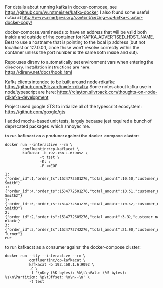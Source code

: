 For details about running kafka in docker-compose, see https://github.com/wurstmeister/kafka-docker. I also
found some useful notes at http://www.smartjava.org/content/setting-up-kafka-cluster-docker-copy/

docker-compose.yaml needs to have an address that will be valid both inside and outside of the container
for KAFKA_ADVERTISED_HOST_NAME.  Best to use a hostname that is pointing to the local ip address 
(but not localhost or 127.0.0.1, since those won't resolve correctly within the container unless the port 
number is the same both inside and out). 

Repo uses direnv to automatically set environment vars when entering the directory.  Installation
instructions are here: https://direnv.net/docs/hook.html

Kafka clients intended to be built around node-rdkafka: https://github.com/Blizzard/node-rdkafka
Some notes about kafka use in node/typescript are here:
https://rclayton.silvrback.com/thoughts-on-node-rdkafka-development

Project used google GTS to initialize all of the typescript ecosystem: https://github.com/google/gts

I added mocha-based unit tests, largely because jest required a bunch of deprecated packages,
which annoyed me.

to run kafkacat as a producer against the docker-compose cluster:
```
docker run --interactive --rm \
        confluentinc/cp-kafkacat \
        kafkacat -b 192.168.1.6:9092 \
                -t test \
                -K: \
                -P <<EOF

1:{"order_id":1,"order_ts":1534772501276,"total_amount":10.50,"customer_name":"Bob Smith"}
1:{"order_id":4,"order_ts":1534772501276,"total_amount":10.51,"customer_name":"Bob Smith2"}
1:{"order_id":5,"order_ts":1534772501276,"total_amount":10.52,"customer_name":"Bob Smith3"}
2:{"order_id":2,"order_ts":1534772605276,"total_amount":3.32,"customer_name":"Sarah Black"}
3:{"order_id":3,"order_ts":1534772742276,"total_amount":21.00,"customer_name":"Emma Turner"}
EOF
```

to run kafkacat as a consumer against the docker-compose cluster:
```
docker run --tty --interactive --rm \
           confluentinc/cp-kafkacat \
           kafkacat -b 192.168.1.6:9092 \
           -C \
           -f '\nKey (%K bytes): %k\t\nValue (%S bytes): %s\n\Partition: %p\tOffset: %o\n--\n' \
           -t test
```
